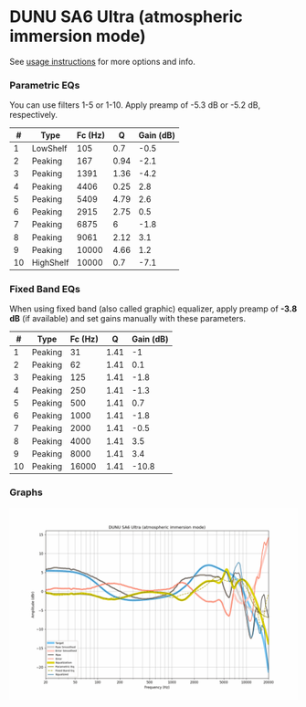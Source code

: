 # DUNU SA6 Ultra (atmospheric immersion mode)
See [usage instructions](https://github.com/jaakkopasanen/AutoEq#usage) for more options and info.

### Parametric EQs
You can use filters 1-5 or 1-10. Apply preamp of -5.3 dB or -5.2 dB, respectively.

|   # | Type      |   Fc (Hz) |    Q |   Gain (dB) |
|-----|-----------|-----------|------|-------------|
|   1 | LowShelf  |       105 | 0.7  |        -0.5 |
|   2 | Peaking   |       167 | 0.94 |        -2.1 |
|   3 | Peaking   |      1391 | 1.36 |        -4.2 |
|   4 | Peaking   |      4406 | 0.25 |         2.8 |
|   5 | Peaking   |      5409 | 4.79 |         2.6 |
|   6 | Peaking   |      2915 | 2.75 |         0.5 |
|   7 | Peaking   |      6875 | 6    |        -1.8 |
|   8 | Peaking   |      9061 | 2.12 |         3.1 |
|   9 | Peaking   |     10000 | 4.66 |         1.2 |
|  10 | HighShelf |     10000 | 0.7  |        -7.1 |

### Fixed Band EQs
When using fixed band (also called graphic) equalizer, apply preamp of **-3.8 dB** (if available) and set gains manually with these parameters.

|   # | Type    |   Fc (Hz) |    Q |   Gain (dB) |
|-----|---------|-----------|------|-------------|
|   1 | Peaking |        31 | 1.41 |        -1   |
|   2 | Peaking |        62 | 1.41 |         0.1 |
|   3 | Peaking |       125 | 1.41 |        -1.8 |
|   4 | Peaking |       250 | 1.41 |        -1.3 |
|   5 | Peaking |       500 | 1.41 |         0.7 |
|   6 | Peaking |      1000 | 1.41 |        -1.8 |
|   7 | Peaking |      2000 | 1.41 |        -0.5 |
|   8 | Peaking |      4000 | 1.41 |         3.5 |
|   9 | Peaking |      8000 | 1.41 |         3.4 |
|  10 | Peaking |     16000 | 1.41 |       -10.8 |

### Graphs
![](./DUNU%20SA6%20Ultra%20(atmospheric%20immersion%20mode).png)
